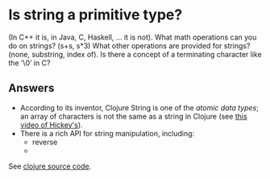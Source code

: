 # Is string a primitive type? 

(In C++ it is, in Java, C, Haskell, ... it is not). What math operations can you do on strings? (s+s, s*3) What other operations are provided for strings? (none, substring, index of). Is there a concept of a terminating character like the ’\0’ in C?


## Answers

* According to its inventor, Clojure String is one of the _atomic data types_;  an array of characters is not the same as a string in Clojure (see [this video of Hickey's](https://www.youtube.com/watch?v=P76Vbsk_3J0&list=WL&index=4)).
* There is a rich API for string manipulation, including:
	* reverse
	* 



See [clojure source code](https://github.com/clojure/clojure/blob/master/src/clj/clojure/string.clj).